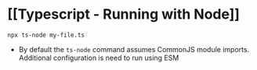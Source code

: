 # [[Typescript - Running with Node]]

```
npx ts-node my-file.ts
```

- By default the `ts-node` command assumes CommonJS module imports. Additional configuration is need to run using ESM

